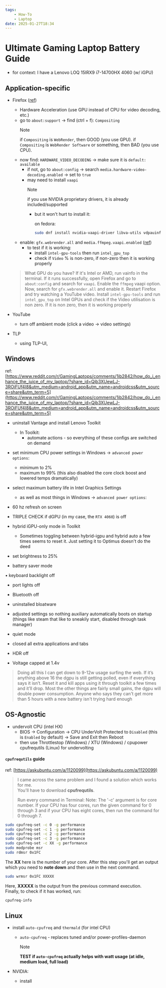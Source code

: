 ```yaml
---
tags:
    - How-To
    - Laptop
date: 2025-01-27T18:34
---
```

<!-- 2025-01-27 (January 27, 2025 6:34 PM Monday) -->

# Ultimate Gaming Laptop Battery Guide

- for context: I have a Lenovo LOQ 15IRX9 i7-14700HX 4060 (w/ iGPU)

## Application-specific

* Firefox ([ref](https://www.youtube.com/watch?v=YE431SYO2Is))
    - Hardware Acceleration (use GPU instead of CPU for video decoding, etc.)
    - go to `about:support` -> find (ctrl + f): `Compositing`
        > [!NOTE]
        > if `Compositing` is `WebRender`, then GOOD (you use GPU).
        > if `Compositing` is `WebRender Software` or something, then BAD (you use CPU).
    - now find: `HARDWARE_VIDEO_DECODING` -> make sure it is `default: available`
        - if not, go to `about:config` -> search `media.hardware-video-decoding.enabled` -> set to `true`
        - may need to install `vaapi`
            > [!NOTE]
            > if you use NVIDIA proprietary drivers, it is already included/supported
            >
            > - but it won't hurt to install it:
            >
            >   on fedora:
            >     ```bash
            >     sudo dnf install nvidia-vaapi-driver libva-utils vdpauinfo
            >     ```
    - enable: `gfx.webrender.all` and `media.ffmpeg.vaapi.enabled` ([ref](https://www.reddit.com/r/linux/comments/1fbbkly/comment/lm4f0b0/?utm_source=share&utm_medium=web3x&utm_name=web3xcss&utm_term=1&utm_content=share_button))
        - to test if it is working:
            - install `intel-gpu-tools` then run `intel_gpu_top`
            - check if `Video` % is non-zero, if non-zero then it is working properly

    > What GPU do you have? If it's Intel or AMD, run vainfo in the terminal.
    > If it runs successfully, open Firefox and go to `about:config` and search for `vaapi`.
    > Enable the `ffmpeg` vaapi option. Now, search for `gfx.webrender.all` and enable it.
    > Restart Firefox and try watching a YouTube video.
    > Install `intel-gpu-tools` and run `intel_gpu_top` on Intel GPUs and check if the Video utilisation is non zero.
    > If it is non zero, then it is working properly 

* YouTube
    - turn off ambient mode (click a video -> video settings)

* TLP
    - using TLP-UI,

## Windows

ref: [https://www.reddit.com/r/GamingLaptops/comments/1ib2842/how_do_i_enhance_the_juice_of_my_laptop/?share_id=Qjb3XUewLJ-3ROiFUf4I8&utm_medium=android_app&utm_name=androidcss&utm_source=share&utm_term=5](https://www.reddit.com/r/GamingLaptops/comments/1ib2842/how_do_i_enhance_the_juice_of_my_laptop/?share_id=Qjb3XUewLJ-3ROiFUf4I8&utm_medium=android_app&utm_name=androidcss&utm_source=share&utm_term=5)

- uninstall Vantage and install Lenovo Toolkit
  - In Toolkit:
    - automate actions - so everything of these configs are switched on demand
  
- set minimum CPU power settings in Windows -> `advanced power options`:
  - minimum to 2%
  - maximum to 99% (this also disabled the core clock boost and lowered temps dramatically)

- select maximum battery life in Intel Graphics Settings
  - as well as most things in Windows -> `advanced power options`:

- 60 hz refresh on screen

- TRIPLE CHECK if dGPU (in my case, the `RTX 4060`) is off

- hybrid iGPU-only mode in Toolkit
  - Sometimes toggling between hybrid-igpu and hybrid auto a few times seems to reset it. Just setting it to Optimus doesn't do the deed

- set brightness to 25%

- battery saver mode

• keyboard backlight off

- port lights off

- Bluetooth off

- uninstalled bloatware

- adjusted settings so nothing auxiliary automatically boots on startup (things like steam that like to sneakily start, disabled through task manager)

- quiet mode

- closed all extra applications and tabs

- HDR off

- Voltage capped at 1.4v

> Doing all this I can get down to 9-12w usage surfing the web. If it’s anything above 16 the dgpu is still getting polled, even if everything says it isn’t. Reset it and kill apps using it through toolkit a few times and it’ll drop. Most the other things are fairly small gains, the dgpu will double power consumption. Anyone who says they can't get more than 5 hours with a new battery isn't trying hard enough

## OS-Agnostic

- undervolt CPU (intel HX)
  - BIOS -> Configuration -> CPU UnderVolt Protected to `Disabled` (this is `Enabled` by default) -> Save and Exit then Reboot
  - then use Throttlestop (Windows) / XTU (Windows) / cpupower cpufrequtils (Linux) for undervolting

#### `cpufrequtils` guide

ref: [https://askubuntu.com/a/1120099](https://askubuntu.com/a/1120099)
> I came across the same problem and I found a solution which works for me.  
> You'll have to download **cpufrequtils**.  
>
> Run every command in Terminal: Note: The '-c' argument is for core number. If your CPU has four cores, run the given command for 0 through 3 and if your CPU has eight cores, then run the command for 0 through 7.

```bash
sudo cpufreq-set -c 0 -g performance
sudo cpufreq-set -c 1 -g performance
sudo cpufreq-set -c 2 -g performance
sudo cpufreq-set -c 3 -g performance
sudo cpufreq-set -c XX -g performance
sudo modprobe msr
sudo rdmsr 0x1FC
```

The **XX** here is the number of your core. After this step you'll get an output which you need to **note down** and then use in the next command.

```bash
sudo wrmsr 0x1FC XXXXX
```

Here, **XXXXX** is the output from the previous command execution.  
Finally, to check if it has worked, run:

```bash
cpufreq-info
```

## Linux

- install `auto-cpufreq` and `thermald` (for intel CPU)
    - `auto-cpufreq` - replaces tuned and/or power-profiles-daemon
        > [!NOTE]
        > **TEST if `auto-cpufreq` actually helps with watt usage (at idle, medium load, full load)**

- NVIDIA:
    - install 
